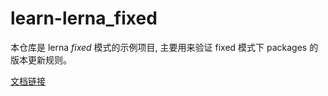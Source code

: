 # learn-lerna_fixed
本仓库是 lerna *fixed* 模式的示例项目, 主要用来验证 fixed 模式下 packages 的版本更新规则。   

[文档链接](./doc.md)

